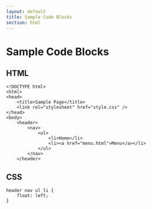 ```yaml
---
layout: default
title: Sample Code Blocks
section: html
---
```


# Sample Code Blocks

## HTML

    <!DOCTYPE html>
    <html>
    <head>
        <title>Sample Page</title>
        <link rel="stylesheet" href="style.css" />
    </head>
    <body>
        <header>
            <nav>
                <ul>
                    <li>Home</li>
                    <li><a href="menu.html">Menu</a></li>
                </ul>
            </nav>
        </header>


## CSS

    header nav ul li {
        float: left;
    }